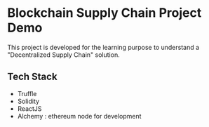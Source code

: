 # Blockchain Supply Chain Project Demo
This project is developed for the learning purpose to understand a "Decentralized Supply Chain" solution.


## Tech Stack
- Truffle
- Solidity
- ReactJS
- Alchemy : ethereum node for development 
